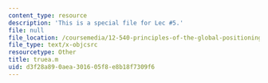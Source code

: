 ```yaml
---
content_type: resource
description: 'This is a special file for Lec #5.'
file: null
file_location: /coursemedia/12-540-principles-of-the-global-positioning-system-spring-2012/d3f28a890aea301605f8e8b18f7309f6_truea.m
file_type: text/x-objcsrc
resourcetype: Other
title: truea.m
uid: d3f28a89-0aea-3016-05f8-e8b18f7309f6
---
```

